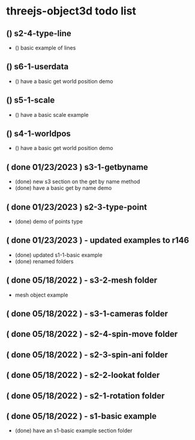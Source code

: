 # threejs-object3d todo list


## () s2-4-type-line
* () basic example of lines

## () s6-1-userdata
* () have a basic get world position demo

## () s5-1-scale
* () have a basic scale example

## () s4-1-worldpos
* () have a basic get world position demo

## ( done 01/23/2023 ) s3-1-getbyname
* (done) new s3 section on the get by name method
* (done) have a basic get by name demo

## ( done 01/23/2023 ) s2-3-type-point
* (done) demo of points type

## ( done 01/23/2023 ) - updated examples to r146
* (done) updated s1-1-basic example
* (done) renamed folders

## ( done 05/18/2022 ) - s3-2-mesh folder
* mesh object example

## ( done 05/18/2022 ) - s3-1-cameras folder

## ( done 05/18/2022 ) - s2-4-spin-move folder

## ( done 05/18/2022 ) - s2-3-spin-ani folder

## ( done 05/18/2022 ) - s2-2-lookat folder

## ( done 05/18/2022 ) - s2-1-rotation folder

## ( done 05/18/2022 ) - s1-basic example
* (done) have an s1-basic example section folder
